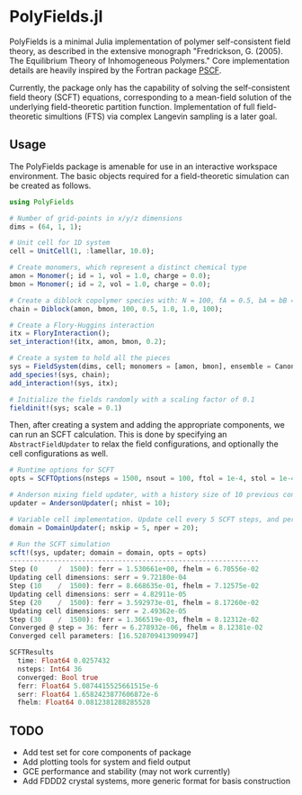 # PolyFields.jl

PolyFields is a minimal Julia implementation of polymer self-consistent field theory,
as described in the extensive monograph
"Fredrickson, G. (2005). The Equilibrium Theory of Inhomogeneous Polymers."
Core implementation details are heavily inspired by the Fortran package [PSCF](https://github.com/dmorse/pscf).

Currently, the package only has the capability of solving the self-consistent field theory (SCFT) equations,
corresponding to a mean-field solution of the underlying field-theoretic partition function.
Implementation of full field-theoretic simultions (FTS) via complex Langevin sampling is a later goal.

## Usage

The PolyFields package is amenable for use in an interactive workspace environment.
The basic objects required for a field-theoretic simulation can be created as follows.

```julia
using PolyFields

# Number of grid-points in x/y/z dimensions
dims = (64, 1, 1);

# Unit cell for 1D system
cell = UnitCell(1, :lamellar, 10.0); 

# Create monomers, which represent a distinct chemical type
amon = Monomer(; id = 1, vol = 1.0, charge = 0.0);
bmon = Monomer(; id = 2, vol = 1.0, charge = 0.0);

# Create a diblock copolymer species with: N = 100, fA = 0.5, bA = bB = 1.0, Ns = 100
chain = Diblock(amon, bmon, 100, 0.5, 1.0, 1.0, 100);

# Create a Flory-Huggins interaction
itx = FloryInteraction();
set_interaction!(itx, amon, bmon, 0.2);

# Create a system to hold all the pieces
sys = FieldSystem(dims, cell; monomers = [amon, bmon], ensemble = Canonical);
add_species!(sys, chain);
add_interaction!(sys, itx);

# Initialize the fields randomly with a scaling factor of 0.1
fieldinit!(sys; scale = 0.1)
```

Then, after creating a system and adding the appropriate components, we can run an SCFT calculation.
This is done by specifying an `AbstractFieldUpdater` to relax the field configurations,
and optionally the cell configurations as well.

```julia
# Runtime options for SCFT
opts = SCFTOptions(nsteps = 1500, nsout = 100, ftol = 1e-4, stol = 1e-4);

# Anderson mixing field updater, with a history size of 10 previous configurations
updater = AndersonUpdater(; nhist = 10);

# Variable cell implementation. Update cell every 5 SCFT steps, and perform 20 iterations
domain = DomainUpdater(; nskip = 5, nper = 20);

# Run the SCFT simulation
scft!(sys, updater; domain = domain, opts = opts)
--------------------------------------------------------------
Step (0     /  1500): ferr = 1.530661e+00, fhelm = 6.70556e-02
Updating cell dimensions: serr = 9.72180e-04
Step (10    /  1500): ferr = 8.668635e-01, fhelm = 7.12575e-02
Updating cell dimensions: serr = 4.82911e-05
Step (20    /  1500): ferr = 3.592973e-01, fhelm = 8.17260e-02
Updating cell dimensions: serr = 2.49362e-05
Step (30    /  1500): ferr = 1.366519e-03, fhelm = 8.12312e-02
Converged @ step = 36: ferr = 6.278932e-06, fhelm = 8.12381e-02
Converged cell parameters: [16.528709413909947]

SCFTResults
  time: Float64 0.0257432
  nsteps: Int64 36
  converged: Bool true
  ferr: Float64 5.0874415525661515e-6
  serr: Float64 1.6582423877606872e-6
  fhelm: Float64 0.0812381288285528
```

## TODO

* Add test set for core components of package
* Add plotting tools for system and field output
* GCE performance and stability (may not work currently)
* Add FDDD2 crystal systems, more generic format for basis construction